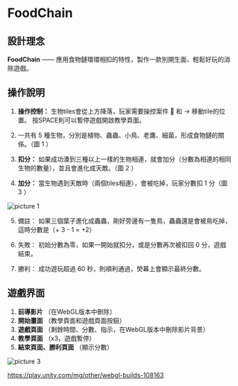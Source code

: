 FoodChain
=========

## 設計理念

**FoodChain** —— 應用食物鏈環環相扣的特性，製作一款別開生面、輕鬆好玩的消除遊戲。

## 操作說明

1. **操作控制：** 生物tiles會從上方降落，玩家需要操控案件  和 → 移動tile的位置。
    按SPACE則可以暫停遊戲開啟教學頁面。

2. 一共有 5 種生物，分別是植物、蟲蟲、小鳥、老鷹、細菌，形成食物鏈的關係。（圖 1 ）

3. **扣分：** 如果成功湊到三種以上一樣的生物相連，就會加分（分數為相連的相同生物的數量），並且會進化成天敵。（圖 2 ）

4. **加分：** 當生物遇到天敵時（兩個tiles相連），會被吃掉，玩家分數扣 1 分（圖 3 ）

![picture 1](https://i.imgur.com/UMjNQfn.png)  

5. 備註： 如果三個葉子進化成蟲蟲，剛好旁邊有一隻鳥，蟲蟲還是會被鳥吃掉，這時分數是（+ 3 - 1 = +2）

6. 失敗： 初始分數為零，如果一開始就扣分，或是分數再次被扣回 0 分，遊戲結束。

7. 勝利： 成功遊玩超過 60 秒，則順利通過，熒幕上會顯示最終分數。

## 遊戲界面

1. **前導影片** （在WebGL版本中刪除）
2. **開始畫面** （教學頁面和遊戲頁面按鈕）
3. **遊戲頁面** （剩餘時間、分數、指示，在WebGL版本中刪除影片背景）
4. **教學頁面** （x3，遊戲暫停）
5. **結束頁面、勝利頁面** （顯示分數）

![picture 3](https://i.imgur.com/OPLhj5W.png)  

https://play.unity.com/mg/other/webgl-builds-108163

